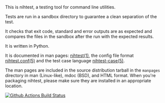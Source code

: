 This is nihtest, a testing tool for command line utilities.

Tests are run in a sandbox directory to guarantee a clean separation of the test.

It checks that exit code, standard and error outputs are as expected and compares the files in the sandbox after the run with the expected results.

It is written in Python.

It is documented in man pages: [nihtest(1)](https://nih.at/nihtest/nihtest.html), the config
file format [nihtest.conf(5)](https://nih.at/nihtest/nihtest.conf.html) and the test
case language [nihtest-case(5)](https://nih.at/nihtest/nihtest-case.html).

The man pages are included in the source distribution tarball in the
`manpages` directory in man (Linux-like), mdoc (BSD), and HTML
format. When you're packaging nihtest, please make sure they are
installed in an appropriate location.


[![Github Actions Build Status](https://github.com/nih-at/nihtest/workflows/build/badge.svg)](https://github.com/nih-at/nihtest/actions?query=workflow%3Abuild)